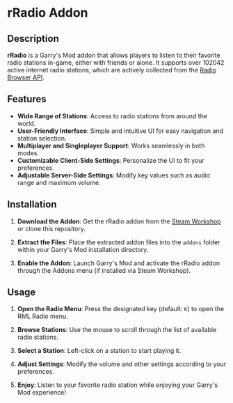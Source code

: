 # rRadio Addon

## Description
**rRadio** is a Garry's Mod addon that allows players to listen to their favorite radio stations in-game, either with friends or alone. It supports over 102042 active internet radio stations, which are actively collected from the [Radio Browser API](https://www.radio-browser.info/).

## Features
- **Wide Range of Stations**: Access to radio stations from around the world.
- **User-Friendly Interface**: Simple and intuitive UI for easy navigation and station selection.
- **Multiplayer and Singleplayer Support**: Works seamlessly in both modes.
- **Customizable Client-Side Settings**: Personalize the UI to fit your preferences.
- **Adjustable Server-Side Settings**: Modify key values such as audio range and maximum volume.

## Installation

1. **Download the Addon**: Get the rRadio addon from the [Steam Workshop](https://steamcommunity.com/sharedfiles/filedetails/?id=3318060741) or clone this repository.
   
2. **Extract the Files**: Place the extracted addon files into the `addons` folder within your Garry's Mod installation directory.

3. **Enable the Addon**: Launch Garry's Mod and activate the rRadio addon through the Addons menu (if installed via Steam Workshop).

## Usage

1. **Open the Radio Menu**: Press the designated key (default: `K`) to open the RML Radio menu.
   
2. **Browse Stations**: Use the mouse to scroll through the list of available radio stations.
   
3. **Select a Station**: Left-click on a station to start playing it.
   
4. **Adjust Settings**: Modify the volume and other settings according to your preferences.
   
5. **Enjoy**: Listen to your favorite radio station while enjoying your Garry's Mod experience!